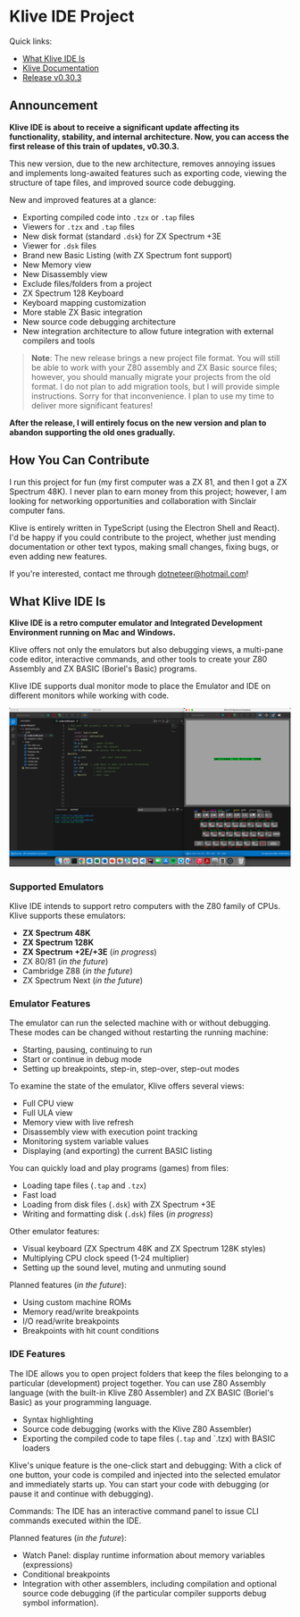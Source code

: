 # Klive IDE Project

Quick links:
- [What Klive IDE Is](#what-klive-ide-is)
- [Klive Documentation](https://dotneteer.github.io/kliveide/)
- [Release v0.30.3](https://github.com/Dotneteer/kliveide/releases/tag/v0.30.3)

## Announcement

**Klive IDE is about to receive a significant update affecting its functionality, stability, and internal architecture. Now, you can access the first release of this train of updates, v0.30.3.**

This new version, due to the new architecture, removes annoying issues and implements long-awaited features such as exporting code, viewing the structure of tape files, and improved source code debugging.

New and improved features at a glance:
- Exporting compiled code into `.tzx` or `.tap` files
- Viewers for `.tzx` and `.tap` files
- New disk format (standard `.dsk`) for ZX Spectrum +3E
- Viewer for `.dsk` files
- Brand new Basic Listing (with ZX Spectrum font support)
- New Memory view
- New Disassembly view
- Exclude files/folders from a project
- ZX Spectrum 128 Keyboard
- Keyboard mapping customization
- More stable ZX Basic integration
- New source code debugging architecture
- New integration architecture to allow future integration with external compilers and tools

> **Note**: The new release brings a new project file format. You will still be able to work with your Z80 assembly and ZX Basic source files; however, you should manually migrate your projects from the old format. I do not plan to add migration tools, but I will provide simple instructions. Sorry for that inconvenience. I plan to use my time to deliver more significant features!

**After the release, I will entirely focus on the new version and plan to abandon supporting the old ones gradually.**

## How You Can Contribute

I run this project for fun (my first computer was a ZX 81, and then I got a ZX Spectrum 48K). I never plan to earn money from this project; however, I am looking for networking opportunities and collaboration with Sinclair computer fans.

Klive is entirely written in TypeScript (using the Electron Shell and React). I'd be happy if you could contribute to the project, whether just mending documentation or other text typos, making small changes, fixing bugs, or even adding new features.

If you're interested, contact me through dotneteer@hotmail.com!

## What Klive IDE Is

**Klive IDE is a retro computer emulator and Integrated Development Environment running on Mac and Windows.**

Klive offers not only the emulators but also debugging views, a multi-pane code editor, interactive commands, and other tools to create your Z80 Assembly and ZX BASIC (Boriel's Basic) programs.

Klive IDE supports dual monitor mode to place the Emulator and IDE on different monitors while working with code.

![Intro](/public/images/intro/klive-ide-intro.png)

### Supported Emulators

Klive IDE intends to support retro computers with the Z80 family of CPUs. Klive supports these emulators:

- **ZX Spectrum 48K**
- **ZX Spectrum 128K**
- **ZX Spectrum +2E/+3E** (*in progress*)
- ZX 80/81 (*in the future*)
- Cambridge Z88 (*in the future*)
- ZX Spectrum Next (*in the future*)

### Emulator Features

The emulator can run the selected machine with or without debugging. These modes can be changed without restarting the running machine:

- Starting, pausing, continuing to run
- Start or continue in debug mode
- Setting up breakpoints, step-in, step-over, step-out modes

To examine the state of the emulator, Klive offers several views:

- Full CPU view
- Full ULA view
- Memory view with live refresh
- Disassembly view with execution point tracking
- Monitoring system variable values
- Displaying (and exporting) the current BASIC listing

You can quickly load and play programs (games) from files:

- Loading tape files (`.tap` and `.tzx`)
- Fast load
- Loading from disk files (`.dsk`) with ZX Spectrum +3E
- Writing and formatting disk (`.dsk`) files (*in progress*)

Other emulator features:

- Visual keyboard (ZX Spectrum 48K and ZX Spectrum 128K styles)
- Multiplying CPU clock speed (1-24 multiplier)
- Setting up the sound level, muting and unmuting sound

Planned features (*in the future*):

- Using custom machine ROMs
- Memory read/write breakpoints
- I/O read/write breakpoints
- Breakpoints with hit count conditions

### IDE Features

The IDE allows you to open project folders that keep the files belonging to a particular (development) project together. You can use Z80 Assembly language (with the built-in Klive Z80 Assembler) and ZX BASIC (Boriel's Basic) as your programming language.

- Syntax highlighting
- Source code debugging (works with the Klive Z80 Assembler)
- Exporting the compiled code to tape files (`.tap` and `.tzx) with BASIC loaders

Klive's unique feature is the one-click start and debugging: With a click of one button, your code is compiled and injected into the selected emulator and immediately starts up. You can start your code with debugging (or pause it and continue with debugging).

Commands: The IDE has an interactive command panel to issue CLI commands executed within the IDE.

Planned features (*in the future*):

- Watch Panel: display runtime information about memory variables (expressions)
- Conditional breakpoints
- Integration with other assemblers, including compilation and optional source code debugging (if the particular compiler supports debug symbol information).
